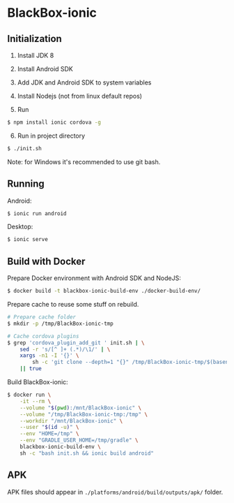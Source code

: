 BlackBox-ionic
==============

Initialization
--------------

1. Install JDK 8

2. Install Android SDK

3. Add JDK and Android SDK to system variables

4. Install Nodejs (not from linux default repos)

5. Run
```bash
$ npm install ionic cordova -g
```
6. Run in project directory
```bash
$ ./init.sh
```

Note: for Windows it's recommended to use git bash.


Running
-------

Android:
```bash
$ ionic run android
```

Desktop:
```bash
$ ionic serve
```


Build with Docker
-----------------

Prepare Docker environment with Android SDK and NodeJS:

```bash
$ docker build -t blackbox-ionic-build-env ./docker-build-env/
```

Prepare cache to reuse some stuff on rebuild.

```bash
# Prepare cache folder
$ mkdir -p /tmp/BlackBox-ionic-tmp

# Cache cordova plugins
$ grep 'cordova_plugin_add_git ' init.sh | \
    sed -r 's/[^ ]+ (.*)/\1/' | \
    xargs -n1 -I '{}' \
        sh -c 'git clone --depth=1 "{}" /tmp/BlackBox-ionic-tmp/$(basename "{}")' \
    || true
```

Build BlackBox-ionic:

```bash
$ docker run \
    -it --rm \
    --volume "$(pwd):/mnt/BlackBox-ionic" \
    --volume "/tmp/BlackBox-ionic-tmp:/tmp" \
    --workdir "/mnt/BlackBox-ionic" \
    --user "$(id -u)" \
    --env "HOME=/tmp" \
    --env "GRADLE_USER_HOME=/tmp/gradle" \
    blackbox-ionic-build-env \
    sh -c "bash init.sh && ionic build android"
```


APK
---

APK files should appear in `./platforms/android/build/outputs/apk/` folder.
